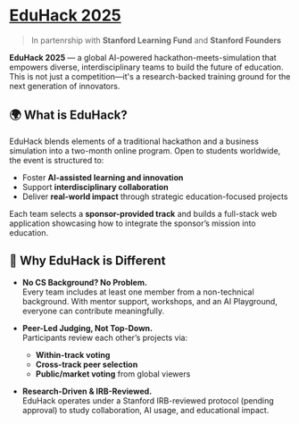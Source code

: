# [EduHack 2025](https://www.eduhack.org/)

> In partenrship with **Stanford Learning Fund** and **Stanford Founders**

**EduHack 2025** — a global AI-powered hackathon-meets-simulation that empowers diverse, interdisciplinary teams to build the future of education. This is not just a competition—it's a research-backed training ground for the next generation of innovators.

## 🌍 What is EduHack?

EduHack blends elements of a traditional hackathon and a business simulation into a two-month online program. Open to students worldwide, the event is structured to:
- Foster **AI-assisted learning and innovation**
- Support **interdisciplinary collaboration**
- Deliver **real-world impact** through strategic education-focused projects

Each team selects a **sponsor-provided track** and builds a full-stack web application showcasing how to integrate the sponsor’s mission into education.

## 🧠 Why EduHack is Different

- **No CS Background? No Problem.**  
  Every team includes at least one member from a non-technical background. With mentor support, workshops, and an AI Playground, everyone can contribute meaningfully.

- **Peer-Led Judging, Not Top-Down.**  
  Participants review each other’s projects via:
  - **Within-track voting**
  - **Cross-track peer selection**
  - **Public/market voting** from global viewers

- **Research-Driven & IRB-Reviewed.**  
  EduHack operates under a Stanford IRB-reviewed protocol (pending approval) to study collaboration, AI usage, and educational impact.
